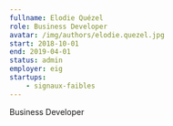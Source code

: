 ```yaml
---
fullname: Elodie Quézel
role: Business Developer
avatar: /img/authors/elodie.quezel.jpg
start: 2018-10-01
end: 2019-04-01
status: admin
employer: eig
startups:
    - signaux-faibles
---
```


Business Developer
